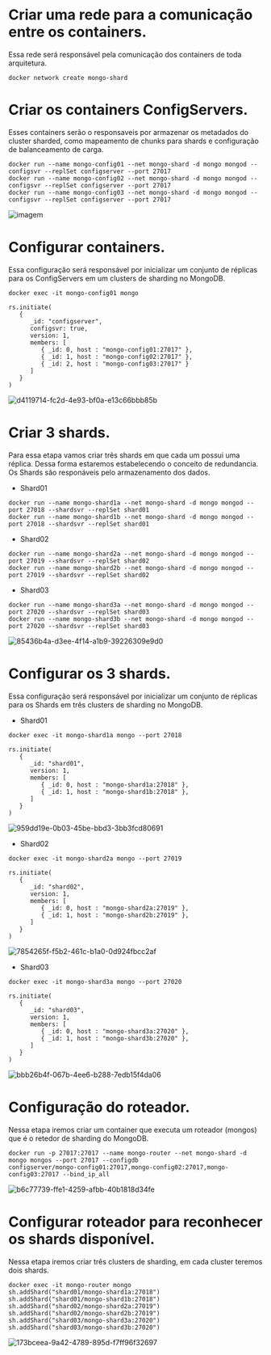


# Criar uma rede para a comunicação entre os containers.
Essa rede será responsável pela comunicação dos containers de toda arquitetura.
```shell
docker network create mongo-shard
```
# Criar os containers ConfigServers.
Esses containers serão o responsaveis por armazenar os metadados do cluster sharded, como mapeamento de chunks para shards e configuração de balanceamento de carga.
```shell
docker run --name mongo-config01 --net mongo-shard -d mongo mongod --configsvr --replSet configserver --port 27017
docker run --name mongo-config02 --net mongo-shard -d mongo mongod --configsvr --replSet configserver --port 27017
docker run --name mongo-config03 --net mongo-shard -d mongo mongod --configsvr --replSet configserver --port 27017
```
![imagem](https://github.com/JonathanWillian5/MongoDB/assets/89879087/83adfee0-8629-429f-9378-103c2e3e3306)

# Configurar containers.
Essa configuração será responsável por inicializar um conjunto de réplicas para os ConfigServers em um clusters de sharding no MongoDB.
```shell
docker exec -it mongo-config01 mongo
```
```shell
rs.initiate(
   {
      _id: "configserver",
      configsvr: true,
      version: 1,
      members: [
         { _id: 0, host : "mongo-config01:27017" },
         { _id: 1, host : "mongo-config02:27017" },
         { _id: 2, host : "mongo-config03:27017" }
      ]
   }
)
```
![d4119714-fc2d-4e93-bf0a-e13c66bbb85b](https://github.com/JonathanWillian5/MongoDB/assets/89879087/2b9f03f9-f8e3-4e7c-976c-bada8dc9ed97)

# Criar 3 shards.
Para essa etapa vamos criar três shards em que cada um possui uma réplica. Dessa forma estaremos estabelecendo o conceito de redundancia. 
Os Shards são responáveis pelo armazenamento dos dados.
- Shard01
```shell
docker run --name mongo-shard1a --net mongo-shard -d mongo mongod --port 27018 --shardsvr --replSet shard01
docker run --name mongo-shard1b --net mongo-shard -d mongo mongod --port 27018 --shardsvr --replSet shard01
```
- Shard02
```shell
docker run --name mongo-shard2a --net mongo-shard -d mongo mongod --port 27019 --shardsvr --replSet shard02
docker run --name mongo-shard2b --net mongo-shard -d mongo mongod --port 27019 --shardsvr --replSet shard02
```
- Shard03
```shell
docker run --name mongo-shard3a --net mongo-shard -d mongo mongod --port 27020 --shardsvr --replSet shard03
docker run --name mongo-shard3b --net mongo-shard -d mongo mongod --port 27020 --shardsvr --replSet shard03
```
![85436b4a-d3ee-4f14-a1b9-39226309e9d0](https://github.com/JonathanWillian5/MongoDB/assets/89879087/71383870-5005-42b1-95bb-a39fdd96f488)

# Configurar os 3 shards.
Essa configuração será responsável por inicializar um conjunto de réplicas para os Shards em três clusters de sharding no MongoDB.
- Shard01
```shell
docker exec -it mongo-shard1a mongo --port 27018
```
```shell
rs.initiate(
   {
      _id: "shard01",
      version: 1,
      members: [
         { _id: 0, host : "mongo-shard1a:27018" },
         { _id: 1, host : "mongo-shard1b:27018" },
      ]
   }
)
```
![959dd19e-0b03-45be-bbd3-3bb3fcd80691](https://github.com/JonathanWillian5/MongoDB/assets/89879087/9d6d6ff3-2e6e-4784-8228-859845df29fc)
- Shard02
```shell
docker exec -it mongo-shard2a mongo --port 27019
```
```shell
rs.initiate(
   {
      _id: "shard02",
      version: 1,
      members: [
         { _id: 0, host : "mongo-shard2a:27019" },
         { _id: 1, host : "mongo-shard2b:27019" },
      ]
   }
)
```
![7854265f-f5b2-461c-b1a0-0d924fbcc2af](https://github.com/JonathanWillian5/MongoDB/assets/89879087/b9d7dc2b-e6e5-4e88-9ca9-d18d60e12637)
- Shard03
```shell
docker exec -it mongo-shard3a mongo --port 27020
```
```shell
rs.initiate(
   {
      _id: "shard03",
      version: 1,
      members: [
         { _id: 0, host : "mongo-shard3a:27020" },
         { _id: 1, host : "mongo-shard3b:27020" },
      ]
   }
)
```
![bbb26b4f-067b-4ee6-b288-7edb15f4da06](https://github.com/JonathanWillian5/MongoDB/assets/89879087/72974b5b-7c1c-4e1b-bd85-4deb9885e3a9)

# Configuração do roteador.
Nessa etapa iremos criar um container que executa um roteador (mongos) que é o retedor de sharding do MongoDB.
```shell
docker run -p 27017:27017 --name mongo-router --net mongo-shard -d mongo mongos --port 27017 --configdb 
configserver/mongo-config01:27017,mongo-config02:27017,mongo-config03:27017 --bind_ip_all
```
![b6c77739-ffe1-4259-afbb-40b1818d34fe](https://github.com/JonathanWillian5/MongoDB/assets/89879087/7e8c09bd-2fe5-41db-bfd2-502a777981bd)

# Configurar roteador para reconhecer os shards disponível.
Nessa etapa iremos criar três clusters de sharding, em cada cluster teremos dois shards.
```shell
docker exec -it mongo-router mongo
sh.addShard("shard01/mongo-shard1a:27018")
sh.addShard("shard01/mongo-shard1b:27018") 
sh.addShard("shard02/mongo-shard2a:27019")
sh.addShard("shard02/mongo-shard2b:27019") 
sh.addShard("shard03/mongo-shard3a:27020")
sh.addShard("shard03/mongo-shard3b:27020")
```
![173bceea-9a42-4789-895d-f7ff96f32697](https://github.com/JonathanWillian5/MongoDB/assets/89879087/a1a3f32e-07c5-4072-9791-555ef346c5da)





